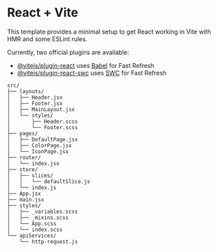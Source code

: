 # React + Vite

This template provides a minimal setup to get React working in Vite with HMR and some ESLint rules.

Currently, two official plugins are available:

- [@vitejs/plugin-react](https://github.com/vitejs/vite-plugin-react/blob/main/packages/plugin-react/README.md) uses [Babel](https://babeljs.io/) for Fast Refresh
- [@vitejs/plugin-react-swc](https://github.com/vitejs/vite-plugin-react-swc) uses [SWC](https://swc.rs/) for Fast Refresh


```
src/
├── layouts/
│   ├── Header.jsx
│   ├── Footer.jsx
│   ├── MainLayout.jsx
│   └── styles/
│       ├── Header.scss
│       └── Footer.scss
├── pages/
│   ├── DefaultPage.jsx
│   ├── ColorPage.jsx
│   └── IconPage.jsx
├── router/
│   └── index.jsx
├── store/
│   ├── slices/
│   │   └── defaultSlice.js
│   └── index.js
├── App.jsx
├── main.jsx
├── styles/
│   ├── _variables.scss
│   ├── _mixins.scss
│   └── App.scss
│   └── index.scss
└── apiServices/
    └── http-request.js

```
